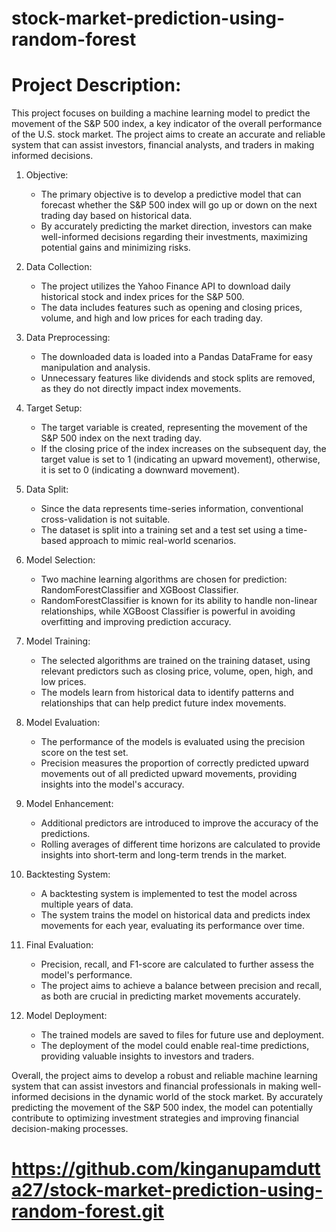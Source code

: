 # stock-market-prediction-using-random-forest

# Project Description:

This project focuses on building a machine learning model to predict the movement of the S&P 500 index, a key indicator of the overall performance of the U.S. stock market. The project aims to create an accurate and reliable system that can assist investors, financial analysts, and traders in making informed decisions.

1. Objective:
   - The primary objective is to develop a predictive model that can forecast whether the S&P 500 index will go up or down on the next trading day based on historical data.
   - By accurately predicting the market direction, investors can make well-informed decisions regarding their investments, maximizing potential gains and minimizing risks.

2. Data Collection:
   - The project utilizes the Yahoo Finance API to download daily historical stock and index prices for the S&P 500.
   - The data includes features such as opening and closing prices, volume, and high and low prices for each trading day.

3. Data Preprocessing:
   - The downloaded data is loaded into a Pandas DataFrame for easy manipulation and analysis.
   - Unnecessary features like dividends and stock splits are removed, as they do not directly impact index movements.

4. Target Setup:
   - The target variable is created, representing the movement of the S&P 500 index on the next trading day.
   - If the closing price of the index increases on the subsequent day, the target value is set to 1 (indicating an upward movement), otherwise, it is set to 0 (indicating a downward movement).

5. Data Split:
   - Since the data represents time-series information, conventional cross-validation is not suitable.
   - The dataset is split into a training set and a test set using a time-based approach to mimic real-world scenarios.

6. Model Selection:
   - Two machine learning algorithms are chosen for prediction: RandomForestClassifier and XGBoost Classifier.
   - RandomForestClassifier is known for its ability to handle non-linear relationships, while XGBoost Classifier is powerful in avoiding overfitting and improving prediction accuracy.

7. Model Training:
   - The selected algorithms are trained on the training dataset, using relevant predictors such as closing price, volume, open, high, and low prices.
   - The models learn from historical data to identify patterns and relationships that can help predict future index movements.

8. Model Evaluation:
   - The performance of the models is evaluated using the precision score on the test set.
   - Precision measures the proportion of correctly predicted upward movements out of all predicted upward movements, providing insights into the model's accuracy.

9. Model Enhancement:
   - Additional predictors are introduced to improve the accuracy of the predictions.
   - Rolling averages of different time horizons are calculated to provide insights into short-term and long-term trends in the market.

10. Backtesting System:
    - A backtesting system is implemented to test the model across multiple years of data.
    - The system trains the model on historical data and predicts index movements for each year, evaluating its performance over time.

11. Final Evaluation:
    - Precision, recall, and F1-score are calculated to further assess the model's performance.
    - The project aims to achieve a balance between precision and recall, as both are crucial in predicting market movements accurately.

12. Model Deployment:
    - The trained models are saved to files for future use and deployment.
    - The deployment of the model could enable real-time predictions, providing valuable insights to investors and traders.

Overall, the project aims to develop a robust and reliable machine learning system that can assist investors and financial professionals in making well-informed decisions in the dynamic world of the stock market. By accurately predicting the movement of the S&P 500 index, the model can potentially contribute to optimizing investment strategies and improving financial decision-making processes.

# https://github.com/kinganupamdutta27/stock-market-prediction-using-random-forest.git
